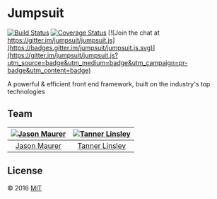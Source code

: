 # Jumpsuit

[![Build Status](https://travis-ci.org/jumpsuit/jumpsuit.svg?branch=master)](https://travis-ci.org/jumpsuit/jumpsuit)
[![Coverage Status](https://coveralls.io/repos/github/jumpsuit/jumpsuit/badge.svg?branch=master)](https://coveralls.io/github/jumpsuit/jumpsuit?branch=master)
[![Join the chat at https://gitter.im/jumpsuit/jumpsuit.js](https://badges.gitter.im/jumpsuit/jumpsuit.js.svg)](https://gitter.im/jumpsuit/jumpsuit.js?utm_source=badge&utm_medium=badge&utm_campaign=pr-badge&utm_content=badge)

A powerful & efficient front end framework, built on the industry's top technologies

## Team

[![Jason Maurer](https://avatars2.githubusercontent.com/u/911274?v=3&s=100)](https://github.com/jsonmaur) | [![Tanner Linsley](https://avatars1.githubusercontent.com/u/5580297?v=3&s=100)](https://github.com/tannerlinsley)
:-:|:-:
[Jason Maurer](https://github.com/jsonmaur) | [Tanner Linsley](https://github.com/tannerlinsley)

## License

© 2016 [MIT](LICENSE)
